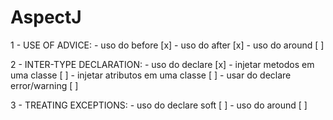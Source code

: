 # AspectJ

1 - USE OF ADVICE:
	- uso do before 			[x]
	- uso do after 				[x]
	- uso do around 			[ ]

2 - INTER-TYPE DECLARATION:
	- uso do declare 			[x]
	- injetar metodos em uma classe 	[ ]
	- injetar atributos em uma classe 	[ ]
	- usar do declare error/warning		[ ]

3 - TREATING EXCEPTIONS:
	- uso do declare soft 			[ ]
	- uso do around 			[ ]


